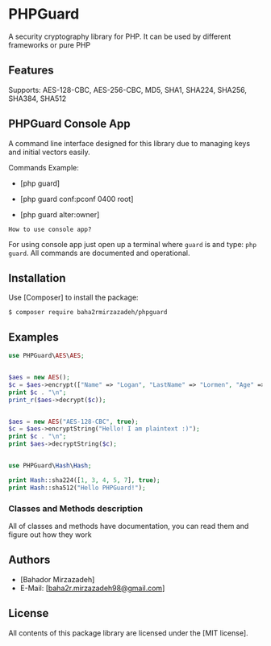 PHPGuard
=======
A security cryptography library for PHP. It can be used by different frameworks or pure PHP

Features
--------
Supports: AES-128-CBC, AES-256-CBC, MD5, SHA1, SHA224, SHA256, SHA384, SHA512

PHPGuard Console App
--------------------
A command line interface designed for this library due to managing keys and initial vectors
easily.

Commands Example:

* [php guard]

* [php guard conf:pconf 0400 root]

* [php guard alter:owner]

`How to use console app?`

For using console app just open up a terminal where `guard` is and type: `php guard`.
All commands are documented and operational.


Installation
------------
Use [Composer] to install the package:

```
$ composer require baha2rmirzazadeh/phpguard
```

Examples
-------

```php
use PHPGuard\AES\AES;


$aes = new AES();
$c = $aes->encrypt(["Name" => "Logan", "LastName" => "Lormen", "Age" => 22, "IsStudent" => true, "Courses"=>["Math", "Ecocnomy", "Chemistry"]]);
print $c . "\n";
print_r($aes->decrypt($c));


$aes = new AES("AES-128-CBC", true);
$c = $aes->encryptString("Hello! I am plaintext :)");
print $c . "\n";
print $aes->decryptString($c);


use PHPGuard\Hash\Hash;

print Hash::sha224([1, 3, 4, 5, 7], true);
print Hash::sha512("Hello PHPGuard!");
```

### Classes and Methods description
All of classes and methods have documentation, you can read them and figure out how they work

Authors
-------

* [Bahador Mirzazadeh]
* E-Mail: [baha2r.mirzazadeh98@gmail.com]

License
-------

All contents of this package library are licensed under the [MIT license].   
